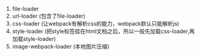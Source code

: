 1. file-loader
2. url-loader (包含了file-loader)
3. css-loader (让webpack有解析css的能力，webpack默认只能解析js)
4. style-loader (把style标签挂在html文档之后，所以一般先加载css-loader,再加载style-loader)
5. image-webpack-loader  (本地图片压缩)
